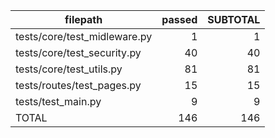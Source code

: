 |           filepath           | passed | SUBTOTAL |
| ---------------------------- | -----: | -------: |
| tests/core/test_midleware.py |      1 |        1 |
| tests/core/test_security.py  |     40 |       40 |
| tests/core/test_utils.py     |     81 |       81 |
| tests/routes/test_pages.py   |     15 |       15 |
| tests/test_main.py           |      9 |        9 |
| TOTAL                        |    146 |      146 |
